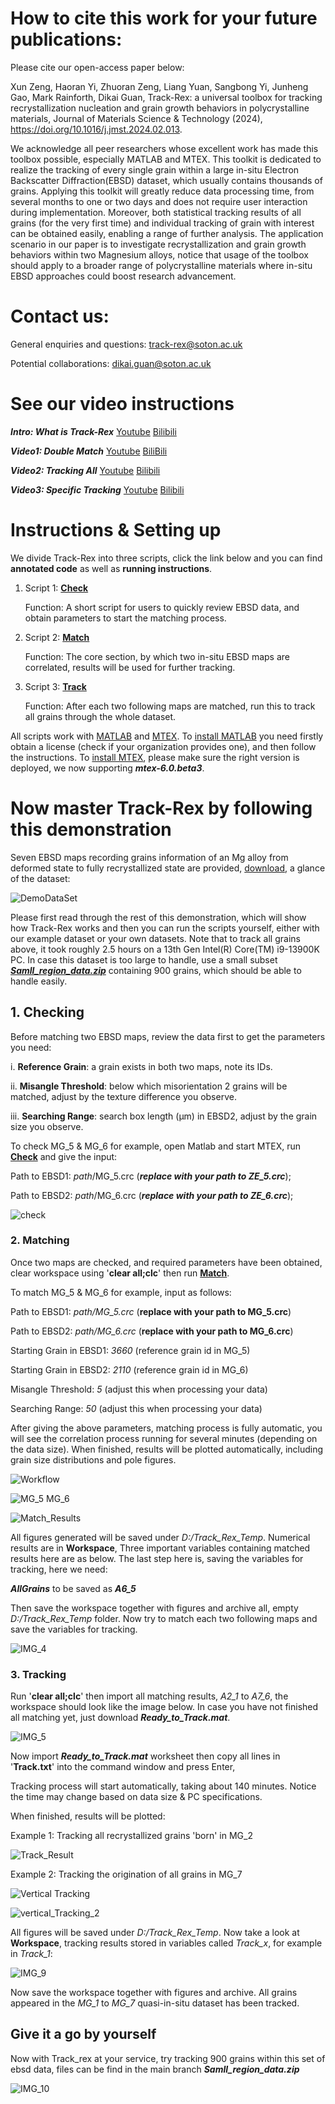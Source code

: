 # How to cite this work for your future publications:

Please cite our open-access paper below:

Xun Zeng, Haoran Yi, Zhuoran Zeng, Liang Yuan, Sangbong Yi, Junheng Gao, Mark Rainforth, Dikai Guan, Track-Rex: a universal toolbox for tracking recrystallization nucleation and grain growth behaviors in polycrystalline materials, Journal of Materials Science & Technology (2024), https://doi.org/10.1016/j.jmst.2024.02.013.

We acknowledge all peer researchers whose excellent work has made this toolbox possible, especially MATLAB and MTEX. This toolkit is dedicated to realize the tracking of every single grain within a large in-situ Electron Backscatter Diffraction(EBSD) dataset, which usually contains thousands of grains. Applying this toolkit will greatly reduce data processing time, from several months to one or two days and does not require user interaction during implementation. Moreover, both statistical tracking results of all grains (for the very first time) and individual tracking of grain with interest can be obtained easily, enabling a range of further analysis. The application scenario in our paper is to investigate recrystallization and grain growth behaviors within two Magnesium alloys, notice that usage of the toolbox should apply to a broader range of polycrystalline materials where in-situ EBSD approaches could boost research advancement.

# Contact us:

General enquiries and questions: track-rex@soton.ac.uk

Potential collaborations: dikai.guan@soton.ac.uk 

# See our video instructions

_**Intro: What is Track-Rex**_ [Youtube](https://www.youtube.com/watch?v=hkKFDYwRhTQ) [Bilibili](https://www.bilibili.com/video/BV1mv421r77j)

_**Video1: Double Match**_ [Youtube](https://www.youtube.com/watch?v=_GstKJvMVOc) [BiliBili](https://www.bilibili.com/video/BV1YK421t7Na)

_**Video2: Tracking All**_ [Youtube](https://www.youtube.com/watch?v=VfS-a9o_TUI) [Bilibili](https://www.bilibili.com/video/BV1ix4y1C76C)

_**Video3: Specific Tracking**_ [Youtube](https://www.youtube.com/watch?v=_l_4D8OAZRc) [Bilibili](https://www.bilibili.com/video/BV1Ex4y1r7eF)

# Instructions & Setting up

We divide Track-Rex into three scripts, click the link below and you can find **annotated code** as well as **running instructions**.

1. Script 1: [**Check**](https://github.com/TrackRex/Track-Rex/blob/main/1.Check.md)

   Function: A short script for users to quickly review EBSD data, and obtain parameters to start the matching process.

4. Script 2:  [**Match**](https://github.com/TrackRex/Track-Rex/blob/main/2.Match.md)

   Function: The core section, by which two in-situ EBSD maps are correlated, results will be used for further tracking.

5. Script 3: [**Track**](https://github.com/TrackRex/Track-Rex/blob/main/3.Track.md)

   Function: After each two following maps are matched, run this to track all grains through the whole dataset.

All scripts work with [MATLAB](https://uk.mathworks.com/products/matlab.html) and [MTEX](https://mtex-toolbox.github.io/index). To [install MATLAB](https://login.mathworks.com/embedded-login/landing.html?cid=getmatlab&s_tid=gn_getml) you need firstly obtain a license (check if your organization provides one), and then follow the instructions. To [install MTEX](https://mtex-toolbox.github.io/download), please make sure the right version is deployed, we now supporting **_mtex-6.0.beta3_**.

# Now master Track-Rex by following this demonstration

Seven EBSD maps recording grains information of an Mg alloy from deformed state to fully recrystallized state are provided, [download](https://sotonac-my.sharepoint.com/:f:/g/personal/hy1v22_soton_ac_uk/EspZ87_7f1lDpcOm3537Q3kBsKB2qeoj4U2CkR0WyjqAlw?e=nyAZmb), a glance of the dataset:

![DemoDataSet](https://github.com/TrackRex/Track-Rex/assets/161822160/1e3f8b30-05c4-4b36-8d70-7690bea3697a)

Please first read through the rest of this demonstration, which will show how Track-Rex works and then you can run the scripts yourself, either with our example dataset or your own datasets. Note that to track all grains above, it took roughly 2.5 hours on a 13th Gen Intel(R) Core(TM) i9-13900K PC. In case this dataset is too large to handle, use a small subset [_**Samll_region_data.zip**_](https://github.com/TrackRex/Track-Rex/blob/main/Small_region_data.zip) containing 900 grains, which should be able to handle easily.

## 1. Checking

Before matching two EBSD maps, review the data first to get the parameters you need: 

i. **Reference Grain**: a grain exists in both two maps, note its IDs.

ii. **Misangle Threshold**: below which misorientation 2 grains will be matched, adjust by the texture difference you observe.

iii. **Searching Range**: search box length (µm) in EBSD2, adjust by the grain size you observe.

To check MG_5 & MG_6 for example, open Matlab and start MTEX, run [**Check**](https://github.com/TrackRex/Track-Rex/blob/main/1.Check.md) and give the input:

Path to EBSD1: _path_/MG_5.crc (_**replace with your path to ZE_5.crc**_);

Path to EBSD2: _path_/MG_6.crc (_**replace with your path to ZE_6.crc**_);

![check](https://github.com/TrackRex/Track-Rex/assets/161822160/8c9c450e-df22-498a-a7c2-0579460c6942)

### 2. Matching

Once two maps are checked, and required parameters have been obtained, clear workspace using '**clear all;clc**' then run [**Match**](https://github.com/TrackRex/Track-Rex/blob/main/2.Match.md).

To match MG_5 & MG_6 for example, input as follows:

Path to EBSD1: _path/MG_5.crc_ (**replace with your path to MG_5.crc**)

Path to EBSD2: _path/MG_6.crc_ (**replace with your path to MG_6.crc**)

Starting Grain in EBSD1: _3660_ (reference grain id in MG_5)

Starting Grain in EBSD2: _2110_ (reference grain id in MG_6)

Misangle Threshold: _5_ (adjust this when processing your data)

Searching Range: _50_ (adjust this when processing your data)

After giving the above parameters, matching process is fully automatic, you will see the correlation process running for several minutes (depending on the data size). When finished, results will be plotted automatically, including grain size distributions and pole figures.

![Workflow](https://github.com/TrackRex/Track_Rex/assets/161822160/c1757a20-0401-4c7d-9b85-558c29600195)

![MG_5   MG_6](https://github.com/TrackRex/Track-Rex/assets/161822160/7136a795-9584-4c2f-9af2-cec7ed41eff7)

![Match_Results](https://github.com/TrackRex/Track-Rex/assets/161822160/df573239-d8c3-40f4-8714-a7d09daec51f)

All figures generated will be saved under _D:/Track_Rex_Temp_. Numerical results are in **Workspace**, Three important variables containing matched results here are as below. The last step here is, saving the variables for tracking, here we need:

_**AllGrains**_ to be saved as _**A6_5**_

Then save the workspace together with figures and archive all, empty _D:/Track_Rex_Temp_ folder. Now try to match each two following maps and save the variables for tracking.

![IMG_4](https://github.com/TrackRex/Track_Rex/assets/161822160/ca2d8a9f-74ef-484d-a2d4-3e02539fd8f7)

### 3. Tracking

Run '**clear all;clc**' then import all matching results, _A2_1_ to _A7_6_, the workspace should look like the image below. In case you have not finished all matching yet, just download _**Ready_to_Track.mat**_.

![IMG_5](https://github.com/TrackRex/Track_Rex/assets/161822160/26084bc2-91a7-4b69-b387-dc0d298fc815)

Now import _**Ready_to_Track.mat**_ worksheet then copy all lines in '**Track.txt**' into the command window and press Enter,

Tracking process will start automatically, taking about 140 minutes. Notice the time may change based on data size & PC specifications.

When finished, results will be plotted:

Example 1: Tracking all recrystallized grains 'born' in MG_2

![Track_Result](https://github.com/TrackRex/Track-Rex/assets/161822160/e280df31-04df-4bce-9e71-fe0b03e2c520)

Example 2: Tracking the origination of all grains in MG_7

![Vertical Tracking](https://github.com/TrackRex/Track-Rex/assets/161822160/7c5c3c96-97f7-4ac6-b757-f22f66b83d0c)

![vertical_Tracking_2](https://github.com/TrackRex/Track-Rex/assets/161822160/851156d6-290c-4d77-98da-424bcd6f3cca)

All figures will be saved under _D:/Track_Rex_Temp_. Now take a look at **Workspace**, tracking results stored in variables called _Track_x_, for example in _Track_1_:

![IMG_9](https://github.com/TrackRex/Track_Rex/assets/161822160/fefe1162-6fc6-4974-a4e7-bd1ad5a7e69b)

Now save the workspace together with figures and archive. All grains appeared in the _MG_1_ to _MG_7_ quasi-in-situ dataset has been tracked.

## Give it a go by yourself

Now with Track_rex at your service, try tracking 900 grains within this set of ebsd data, files can be find in the main branch _**Samll_region_data.zip**_

![IMG_10](https://github.com/TrackRex/Track_Rex/assets/161822160/87650bb6-60d6-495b-96ad-c21ad98814f5)

